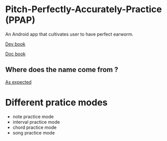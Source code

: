# Pitch-Perfectly-Accurately-Practice (PPAP)
An Android app that cultivates user to have perfect earworm.

[Dev book](https://alexlai97.github.io/Pitch-Perfectly-Accurately-Practice/)

[Doc book](https://alexlai97.github.io/Pitch-Perfectly-Accurately-Practice/doc-book/index.html)

## Where does the name come from ?
[As expected](https://youtu.be/Ct6BUPvE2sM)


# Different pratice modes
- note practice mode
- interval practice mode
- chord practice mode
- song practice mode

